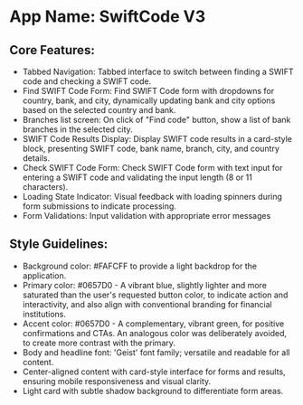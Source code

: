 # **App Name**: SwiftCode V3

## Core Features:

- Tabbed Navigation: Tabbed interface to switch between finding a SWIFT code and checking a SWIFT code.
- Find SWIFT Code Form: Find SWIFT Code form with dropdowns for country, bank, and city, dynamically updating bank and city options based on the selected country and bank.
- Branches list screen: On click of "Find code" button, show a list of bank branches in the selected city.
- SWIFT Code Results Display: Display SWIFT code results in a card-style block, presenting SWIFT code, bank name, branch, city, and country details.
- Check SWIFT Code Form: Check SWIFT Code form with text input for entering a SWIFT code and validating the input length (8 or 11 characters).
- Loading State Indicator: Visual feedback with loading spinners during form submissions to indicate processing.
- Form Validations: Input validation with appropriate error messages

## Style Guidelines:

- Background color: #FAFCFF to provide a light backdrop for the application.
- Primary color: #0657D0 - A vibrant blue, slightly lighter and more saturated than the user's requested button color, to indicate action and interactivity, and also align with conventional branding for financial institutions.
- Accent color: #0657D0 - A complementary, vibrant green, for positive confirmations and CTAs. An analogous color was deliberately avoided, to create more contrast with the primary.
- Body and headline font: 'Geist' font family; versatile and readable for all content.
- Center-aligned content with card-style interface for forms and results, ensuring mobile responsiveness and visual clarity.
- Light card with subtle shadow background to differentiate form areas.